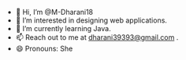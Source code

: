 - 👋 Hi, I’m @M-Dharani18
- 👀 I’m interested in designing web applications.
- 🌱 I’m currently learning Java.
- 📫 Reach out to me at dharani39393@gmail.com .
- 😄 Pronouns: She


<!---
M-Dharani18/M-Dharani18 is a ✨ special ✨ repository because its `README.md` (this file) appears on your GitHub profile.
You can click the Preview link to take a look at your changes.
--->
